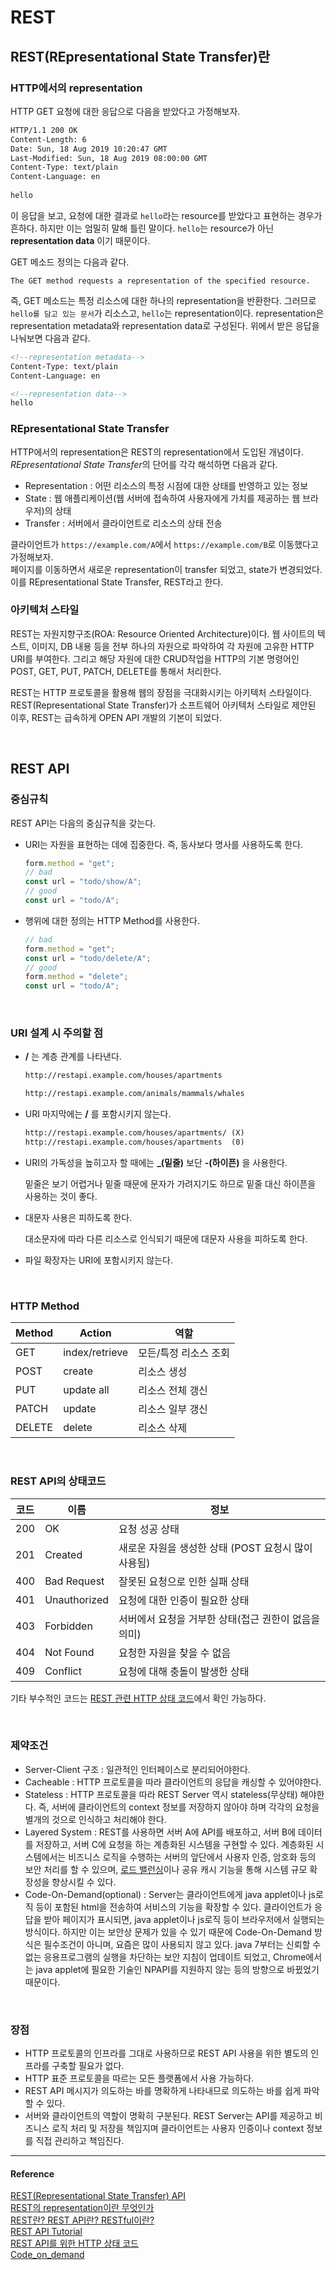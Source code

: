 # REST

## REST(REpresentational State Transfer)란

### HTTP에서의 representation   
HTTP GET 요청에 대한 응답으로 다음을 받았다고 가정해보자.

```html
HTTP/1.1 200 OK  
Content-Length: 6  
Date: Sun, 18 Aug 2019 10:20:47 GMT  
Last-Modified: Sun, 18 Aug 2019 08:00:00 GMT  
Content-Type: text/plain  
Content-Language: en   
    
hello
```  

이 응답을 보고, 요청에 대한 결과로 `hello`라는 resource를 받았다고 표현하는 경우가 흔하다. 하지만 이는 엄밀히 말해 틀린 말이다. `hello`는 resource가 아닌 **representation data** 이기 때문이다.   

GET 메소드 정의는 다음과 같다.  

```
The GET method requests a representation of the specified resource.
```  

즉, GET 메소드는 특정 리소스에 대한 하나의 representation을 반환한다. 그러므로 `hello를 담고 있는 문서`가 리소스고, `hello`는 representation이다. representation은 representation metadata와 representation data로 구성된다. 위에서 받은 응답을 나눠보면 다음과 같다. 

```html
<!--representation metadata-->
Content-Type: text/plain  
Content-Language: en  
```

```html
<!--representation data-->
hello
```  

### REpresentational State Transfer
HTTP에서의 representation은 REST의 representation에서 도입된 개념이다.   
*REpresentational State Transfer*의 단어를 각각 해석하면 다음과 같다.   
* Representation : 어떤 리소스의 특정 시점에 대한 상태를 반영하고 있는 정보
* State : 웹 애플리케이션(웹 서버에 접속하여 사용자에게 가치를 제공하는 웹 브라우저)의 상태
* Transfer : 서버에서 클라이언트로 리소스의 상태 전송

클라이언트가 `https://example.com/A`에서 `https://example.com/B`로 이동했다고 가정해보자.  
페이지를 이동하면서 새로운 representation이 transfer 되었고, state가 변경되었다. 이를 REpresentational State Transfer, REST라고 한다.  

### 아키텍처 스타일
REST는 자원지향구조(ROA: Resource Oriented Architecture)이다. 웹 사이트의 텍스트, 이미지, DB 내용 등을 전부 하나의 자원으로 파악하여 각 자원에 고유한 HTTP URI를 부여한다. 그리고 해당 자원에 대한 CRUD작업을 HTTP의 기본 명령어인 POST, GET, PUT, PATCH, DELETE를 통해서 처리한다.  

REST는 HTTP 프로토콜을 활용해 웹의 장점을 극대화시키는 아키텍처 스타일이다. REST(Representational State Transfer)가 소프트웨어 아키텍처 스타일로 제안된 이후, REST는 급속하게 OPEN API 개발의 기본이 되었다.

<br/>

## REST API
 
### 중심규칙
REST API는 다음의 중심규칙을 갖는다.  

* URI는 자원을 표현하는 데에 집중한다. 즉, 동사보다 명사를 사용하도록 한다.
    
    ```js
    form.method = "get";
    // bad
    const url = "todo/show/A";
    // good
    const url = "todo/A";

    ```

* 행위에 대한 정의는 HTTP Method를 사용한다.
    
    ```js
    // bad
    form.method = "get";
    const url = "todo/delete/A";
    // good
    form.method = "delete";
    const url = "todo/A";
    ```  

<br/>  

### URI 설계 시 주의할 점 
* **/** 는 계층 관계를 나타낸다.
    ```html
    http://restapi.example.com/houses/apartments  

    http://restapi.example.com/animals/mammals/whales
    ```
* URI 마지막에는 **/** 를 포함시키지 않는다.
    ```html
    http://restapi.example.com/houses/apartments/ (X)  
    http://restapi.example.com/houses/apartments  (0)
    ```
* URI의 가독성을 높히고자 할 때에는 **_(밑줄)**   보단 **-(하이픈)** 을 사용한다.  

    밑줄은 보기 어렵거나 밑줄 때문에 문자가 가려지기도 하므로 밑줄 대신 하이픈을 사용하는 것이 좋다.
* 대문자 사용은 피하도록 한다.  

    대소문자에 따라 다른 리소스로 인식되기 때문에 대문자 사용을 피하도록 한다.
* 파일 확장자는 URI에 포함시키지 않는다. 

<br/>  

### HTTP Method
|Method|Action|역할|
|------|---|---|
|GET|index/retrieve|모든/특정 리소스 조회|
|POST|create|리소스 생성|
|PUT|update all|리소스 전체 갱신|
|PATCH|update|리소스 일부 갱신|
|DELETE|delete|리소스 삭제|

<br/>   
  
### REST API의 상태코드  

|코드|이름|정보|  
|------|---|---|
|200|OK|요청 성공 상태|
|201|Created|새로운 자원을 생성한 상태 (POST 요청시 많이 사용됨)|
|400|Bad Request|잘못된 요청으로 인한 실패 상태|
|401|Unauthorized|요청에 대한 인증이 필요한 상태|
|403|Forbidden|서버에서 요청을 거부한 상태(접근 권한이 없음을 의미)| 
|404|Not Found|요청한 자원을 찾을 수 없음|
|409|Conflict|요청에 대해 충돌이 발생한 상태|  

기타 부수적인 코드는 [REST 관련 HTTP 상태 코드](https://zetawiki.com/wiki/REST_%EA%B4%80%EB%A0%A8_HTTP_%EC%83%81%ED%83%9C_%EC%BD%94%EB%93%9C)에서 확인 가능하다.  

<br/>  

### 제약조건  

* Server-Client 구조 : 일관적인 인터페이스로 분리되어야한다. 
* Cacheable : HTTP 프로토콜을 따라 클라이언트의 응답을 캐싱할 수 있어야한다. 
* Stateless : HTTP 프로토콜을 따라 REST Server 역시 stateless(무상태) 해야한다. 즉, 서버에 클라이언트의 context 정보를 저장하지 않아야 하며 각각의 요청을 별개의 것으로 인식하고 처리해야 한다. 
* Layered System : REST를 사용하면 서버 A에 API를 배포하고, 서버 B에 데이터를 저장하고, 서버 C에 요청을 하는 계층화된 시스템을 구현할 수 있다. 계층화된 시스템에서는 비즈니스 로직을 수행하는 서버의 앞단에서 사용자 인증, 암호화 등의 보안 처리를 할 수 있으며, [로드 밸런싱](https://github.com/Im-D/Dev-Docs/blob/master/Network/%EB%A1%9C%EB%93%9C%EB%B0%B8%EB%9F%B0%EC%8B%B1%20%26%20%ED%81%B4%EB%9F%AC%EC%8A%A4%ED%84%B0%EB%A7%81.md)이나 공유 캐시 기능을 통해 시스템 규모 확장성을 향상시킬 수 있다.  
* Code-On-Demand(optional) : Server는 클라이언트에게 java applet이나 js로직 등이 포함된 html을 전송하여 서비스의 기능을 확장할 수 있다. 클라이언트가 응답을 받아 페이지가 표시되면, java applet이나 js로직 등이 브라우저에서 실행되는 방식이다. 하지만 이는 보안상 문제가 있을 수 있기 때문에 Code-On-Demand 방식은 필수조건이 아니며, 요즘은 많이 사용되지 않고 있다. java 7부터는 신뢰할 수 없는 응용프로그램의 실행을 차단하는 보안 지침이 업데이트 되었고, Chrome에서는 java applet에 필요한 기술인 NPAPI를 지원하지 않는 등의 방향으로 바뀠었기 때문이다.


<br/>  

### 장점
* HTTP 프로토콜의 인프라를 그대로 사용하므로 REST API 사용을 위한 별도의 인프라를 구축할 필요가 없다.
* HTTP 표준 프로토콜을 따르는 모든 플랫폼에서 사용 가능하다.
* REST API 메시지가 의도하는 바를 명확하게 나타내므로 의도하는 바를 쉽게 파악할 수 있다.
* 서버와 클라이언트의 역할이 명확히 구분된다. REST Server는 API를 제공하고 비즈니스 로직    처리 및 저장을 책임지며 클라이언트는 사용자 인증이나 context 정보를 직접 관리하고 책임진다. 

----
#### Reference
[REST(Representational State Transfer) API](https://poiemaweb.com/js-rest-api)  
[REST의 representation이란 무엇인가](https://blog.npcode.com/2017/04/03/rest의-representation이란-무엇인가/)  
[REST란? REST API란? RESTful이란?](https://gmlwjd9405.github.io/2018/09/21/rest-and-restful.html)  
[REST API Tutorial](https://restfulapi.net/rest-architectural-constraints/#layered-system)  
[REST API를 위한 HTTP 상태 코드](https://mygumi.tistory.com/230)  
[Code_on_demand](https://en.wikipedia.org/wiki/Code_on_demand)